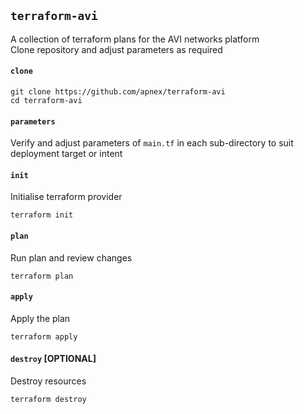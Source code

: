## `terraform-avi`
A collection of terraform plans for the AVI networks platform  
Clone repository and adjust parameters as required  

#### `clone`
```
git clone https://github.com/apnex/terraform-avi
cd terraform-avi
```

#### `parameters`
Verify and adjust parameters of `main.tf` in each sub-directory to suit deployment target or intent

#### `init`
Initialise terraform provider
```
terraform init
```

#### `plan`
Run plan and review changes
```
terraform plan
```

#### `apply`
Apply the plan
```
terraform apply
```

#### `destroy` [OPTIONAL]
Destroy resources
```
terraform destroy
```
